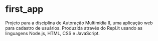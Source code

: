 # first_app
Projeto para a disciplina de Autoração Multimídia II, uma aplicação web para cadastro de usuários. Produzida através do Repl.it usando as linguagens Node.js, HTML, CSS e JavaScript.